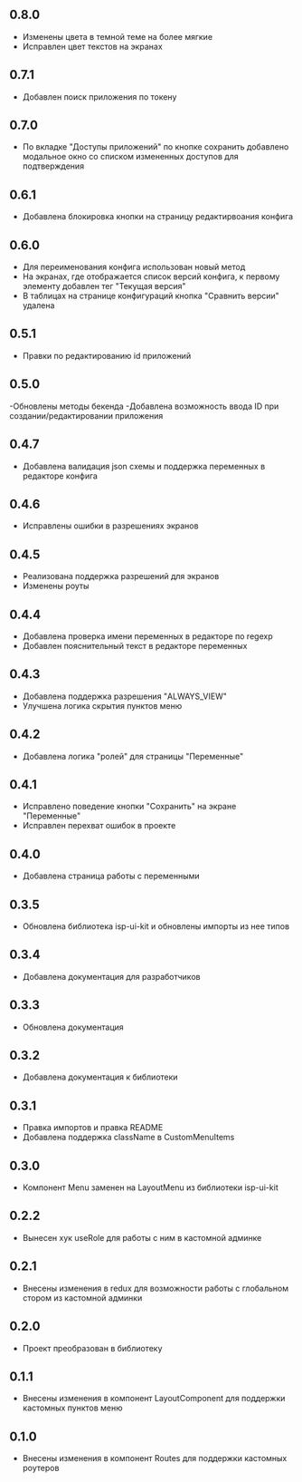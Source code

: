 ## 0.8.0
- Изменены цвета в темной теме на более мягкие
- Исправлен цвет текстов на экранах
## 0.7.1
- Добавлен поиск приложения по токену
## 0.7.0
- По вкладке "Доступы приложений" по кнопке сохранить добавлено модальное окно со списком измененных доступов для подтверждения
## 0.6.1
- Добавлена блокировка кнопки на страницу редактирвоания конфига
## 0.6.0
- Для переименования конфига использован новый метод
- На экранах, где отображается список версий конфига, к первому элементу добавлен тег "Текущая версия"
- В таблицах на странице конфигураций кнопка "Сравнить версии" удалена
## 0.5.1
- Правки по редактированию id приложений
## 0.5.0
-Обновлены методы бекенда
-Добавлена возможность ввода ID при создании/редактировании приложения
## 0.4.7
- Добавлена валидация json cхемы и поддержка переменных в редакторе конфига
## 0.4.6
- Исправлены ошибки в разрешениях экранов
## 0.4.5
- Реализована поддержка разрешений для экранов
- Изменены роуты
## 0.4.4
- Добавлена проверка имени переменных в редакторе по regexp
- Добавлен пояснительный текст в редакторе переменных
## 0.4.3
- Добавлена поддержка разрешения "ALWAYS_VIEW"
- Улучшена логика скрытия пунктов меню
## 0.4.2
- Добавлена логика "ролей" для страницы "Переменные"
## 0.4.1
- Исправлено поведение кнопки "Сохранить" на экране "Переменные"
- Исправлен перехват ошибок в проекте
## 0.4.0
- Добавлена страница работы с переменными
## 0.3.5
- Обновлена библиотека isp-ui-kit и обновлены импорты из нее типов
## 0.3.4
- Добавлена документация для разработчиков
## 0.3.3
- Обновлена документация
## 0.3.2
- Добавлена документация к библиотеки
## 0.3.1
- Правка импортов и правка README
- Добавлена поддержка className в CustomMenuItems
## 0.3.0
- Компонент Menu заменен на LayoutMenu из библиотеки isp-ui-kit 
## 0.2.2
- Вынесен хук useRole для работы с ним в кастомной админке
## 0.2.1
- Внесены изменения в redux для возможности работы с глобальном стором из кастомной админки
## 0.2.0
- Проект преобразован в библиотеку
## 0.1.1
- Внесены изменения в компонент LayoutComponent для поддержки кастомных пунктов меню
## 0.1.0
- Внесены изменения в компонент Routes для поддержки кастомных роутеров
